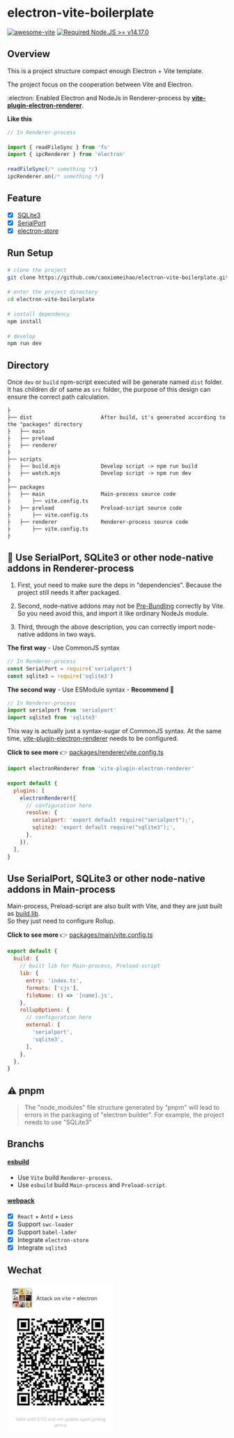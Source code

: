# electron-vite-boilerplate

[![awesome-vite](https://camo.githubusercontent.com/abb97269de2982c379cbc128bba93ba724d8822bfbe082737772bd4feb59cb54/68747470733a2f2f63646e2e7261776769742e636f6d2f73696e647265736f726875732f617765736f6d652f643733303566333864323966656437386661383536353265336136336531353464643865383832392f6d656469612f62616467652e737667)](https://github.com/vitejs/awesome-vite)
[![Required Node.JS >= v14.17.0](https://img.shields.io/static/v1?label=node&message=%3E=14.17.0&logo=node.js&color=3f893e&style=flat)](https://nodejs.org/about/releases)

## Overview

This is a project structure compact enough Electron + Vite template.

The project focus on the cooperation between Vite and Electron.

:electron: Enabled Electron and NodeJs in Renderer-process by **[vite-plugin-electron-renderer](https://www.npmjs.com/package/vite-plugin-electron-renderer)**.

**Like this**

```js
// In Renderer-process

import { readFileSync } from 'fs'
import { ipcRenderer } from 'electron'

readFileSync(/* something */)
ipcRenderer.on(/* something */)
```

## Feature

- [x] [SQLite3](https://www.npmjs.com/package/sqlite3)
- [x] [SerialPort](https://www.npmjs.com/package/serialport)
- [x] [electron-store](https://www.npmjs.com/package/electron-store)

## Run Setup

  ```bash
  # clone the project
  git clone https://github.com/caoxiemeihao/electron-vite-boilerplate.git

  # enter the project directory
  cd electron-vite-boilerplate

  # install dependency
  npm install

  # develop
  npm run dev
  ```

## Directory

Once `dev` or `build` npm-script executed will be generate named `dist` folder. It has children dir of same as `src` folder, the purpose of this design can ensure the correct path calculation.

```tree
├
├── dist                      After build, it's generated according to the "packages" directory
├   ├── main
├   ├── preload
├   ├── renderer
├
├── scripts
├   ├── build.mjs             Develop script -> npm run build
├   ├── watch.mjs             Develop script -> npm run dev
├
├── packages
├   ├── main                  Main-process source code
├       ├── vite.config.ts
├   ├── preload               Preload-script source code
├       ├── vite.config.ts
├   ├── renderer              Renderer-process source code
├       ├── vite.config.ts
├
```

## 🚧 Use SerialPort, SQLite3 or other node-native addons in Renderer-process

1. First, yout need to make sure the deps in "dependencies". Because the project still needs it after packaged.

2. Second, node-native addons may not be [Pre-Bundling](https://vitejs.dev/guide/dep-pre-bundling.html) correctly by Vite. So you need avoid this, and import it like ordinary NodeJs module.

3. Third, through the above description, you can correctly import node-native addons in two ways.

**The first way** - Use CommonJS syntax

```js
// In Renderer-process
const SerialPort = require('serialport')
const sqlite3 = require('sqlite3')
```

**The second way** - Use ESModule syntax - **Recommend 🎉**

```js
// In Renderer-process
import serialport from 'serialport'
import sqlite3 from 'sqlite3'
```

This way is actually just a syntax-sugar of CommonJS syntax. At the same time, [vite-plugin-electron-renderer](https://www.npmjs.com/package/vite-plugin-electron-renderer) needs to be configured.

**Click to see more** 👉 [packages/renderer/vite.config.ts](https://github.com/caoxiemeihao/electron-vite-boilerplate/blob/main/packages/renderer/vite.config.ts)

```js
import electronRenderer from 'vite-plugin-electron-renderer'

export default {
  plugins: [
    electronRenderer({
      // configuration here
      resolve: {
        serialport: 'export default require("serialport");',
        sqlite3: 'export default require("sqlite3");',
      },
    }),
  ],
}
```

## Use SerialPort, SQLite3 or other node-native addons in Main-process

Main-process, Preload-script are also built with Vite, and they are just built as [build.lib](https://vitejs.dev/config/#build-lib).  
So they just need to configure Rollup.  

**Click to see more** 👉 [packages/main/vite.config.ts](https://github.com/caoxiemeihao/electron-vite-boilerplate/blob/main/packages/main/vite.config.ts)

```js
export default {
  build: {
    // built lib for Main-process, Preload-script
    lib: {
      entry: 'index.ts',
      formats: ['cjs'],
      fileName: () => '[name].js',
    },
    rollupOptions: {
      // configuration here
      external: [
        'serialport',
        'sqlite3',
      ],
    },
  },
}
```

## ⚠️ pnpm

> The "node_modules" file structure generated by "pnpm" will lead to errors in the packaging of "electron builder". For example, the project needs to use "SQLite3"

## Branchs

#### [esbuild](https://github.com/caoxiemeihao/electron-vite-boilerplate/tree/esbuild)
- Use `Vite` build `Renderer-process`.
- Use `esbuild` build `Main-process` and `Preload-script`.

#### [webpack](https://github.com/caoxiemeihao/electron-vite-boilerplate/tree/webpack)

- [x] `React` + `Antd` + `Less`
- [x] Support `swc-loader`
- [x] Support `babel-lader`
- [x] Integrate `electron-store`
- [x] Integrate `sqlite3`

## Wechat

<img width="244px" src="https://raw.githubusercontent.com/caoxiemeihao/blog/main/assets/wechat/group/qrcode.jpg" />
